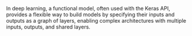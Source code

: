 In deep learning, a functional model, often used with the Keras API,
provides a flexible way to build models by specifying their inputs and outputs as a graph of layers,
enabling complex architectures with multiple inputs, outputs, and shared layers. 

